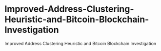 # Improved-Address-Clustering-Heuristic-and-Bitcoin-Blockchain-Investigation
Improved Address Clustering Heuristic and Bitcoin Blockchain Investigation
